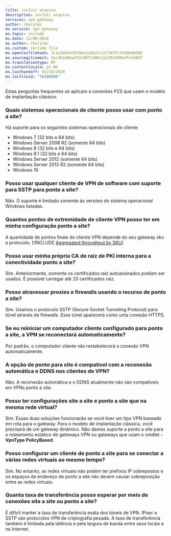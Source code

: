 ```yaml
---
title: incluir arquivo
description: incluir arquivo
services: vpn-gateway
author: cherylmc
ms.service: vpn-gateway
ms.topic: include
ms.date: 12/06/2018
ms.author: cherylmc
ms.custom: include file
ms.openlocfilehash: 3c1e34bb418f9be2e26afc117343f1fa50bd8566
ms.sourcegitcommit: 2ec4b3d0bad7dc0071400c2a2264399e4fe34897
ms.translationtype: MT
ms.contentlocale: pt-BR
ms.lasthandoff: 03/28/2020
ms.locfileid: "76308896"
---
```

Estas perguntas frequentes se aplicam a conexões P2S que usam o modelo de implantação clássico.

### <a name="what-client-operating-systems-can-i-use-with-point-to-site"></a>Quais sistemas operacionais de cliente posso usar com ponto a site?

Há suporte para os seguintes sistemas operacionais de cliente:

* Windows 7 (32 bits e 64 bits)
* Windows Server 2008 R2 (somente 64 bits)
* Windows 8 (32 bits e 64 bits)
* Windows 8.1 (32 bits e 64 bits)
* Windows Server 2012 (somente 64 bits)
* Windows Server 2012 R2 (somente 64 bits)
* Windows 10

### <a name="can-i-use-any-software-vpn-client-that-supports-sstp-for-point-to-site"></a>Posso usar qualquer cliente de VPN de software com suporte para SSTP para ponto a site?

Não. O suporte é limitado somente às versões do sistema operacional Windows listadas.

### <a name="how-many-vpn-client-endpoints-can-exist-in-my-point-to-site-configuration"></a>Quantos pontos de extremidade de cliente VPN posso ter em minha configuração ponto a site?

A quantidade de pontos finais do cliente VPN depende do seu gateway sku e protocolo.
[!INCLUDE [Aggregated throughput by SKU](./vpn-gateway-table-gwtype-aggtput-include.md)]

### <a name="can-i-use-my-own-internal-pki-root-ca-for-point-to-site-connectivity"></a>Posso usar minha própria CA de raiz de PKI interna para a conectividade ponto a site?

Sim. Anteriormente, somente os certificados raiz autoassinados podiam ser usados. É possível carregar até 20 certificados raiz.

### <a name="can-i-traverse-proxies-and-firewalls-by-using-point-to-site"></a>Posso atravessar proxies e firewalls usando o recurso de ponto a site?

Sim. Usamos o protocolo SSTP (Secure Socket Tunneling Protocol) para túnel através de firewalls. Esse túnel aparecerá como uma conexão HTTPS.

### <a name="if-i-restart-a-client-computer-configured-for-point-to-site-will-the-vpn-automatically-reconnect"></a>Se eu reiniciar um computador cliente configurado para ponto a site, a VPN se reconectará automaticamente?

Por padrão, o computador cliente não restabelecerá a conexão VPN automaticamente.

### <a name="does-point-to-site-support-auto-reconnect-and-ddns-on-the-vpn-clients"></a>A opção de ponto para site é compatível com a reconexão automática e DDNS nos clientes de VPN?

Não. A reconexão automática e o DDNS atualmente não são compatíveis em VPNs ponto a site.

### <a name="can-i-have-site-to-site-and-point-to-site-configurations-for-the-same-virtual-network"></a>Posso ter configurações site a site e ponto a site que na mesma rede virtual?

Sim. Essas duas soluções funcionarão se você tiver um tipo VPN baseado em rota para o gateway. Para o modelo de implantação clássica, você precisará de um gateway dinâmico. Não damos suporte a ponto a site para o roteamento estático de gateways VPN ou gateways que usam o cmdlet **-VpnType PolicyBased**.

### <a name="can-i-configure-a-point-to-site-client-to-connect-to-multiple-virtual-networks-at-the-same-time"></a>Posso configurar um cliente de ponto a site para se conectar a várias redes virtuais ao mesmo tempo?

Sim. No entanto, as redes virtuais não podem ter prefixos IP sobrepostos e os espaços de endereço de ponto a site não devem causar sobreposição entre as redes virtuais.

### <a name="how-much-throughput-can-i-expect-through-site-to-site-or-point-to-site-connections"></a>Quanta taxa de transferência posso esperar por meio de conexões site a site ou ponto a site?

É difícil manter a taxa de transferência exata dos túneis de VPN. IPsec e SSTP são protocolos VPN de criptografia pesada. A taxa de transferência também é limitada pela latência e pela largura de banda entre seus locais e na Internet.
